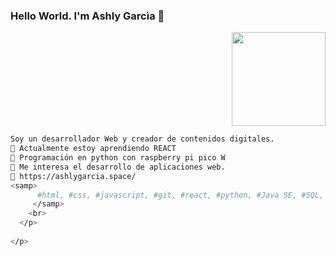 ### Hello World. I'm Ashly Garcìa 👋

<p align="right">
  <img src="https://external-content.duckduckgo.com/iu/?u=https%3A%2F%2Fwww.gifcen.com%2Fwp-content%2Fuploads%2F2022%2F11%2Fstitch-gif-9.gif&f=1&nofb=1&ipt=609f034095fc3f16d95849e7d7962a388cd724dc33e736152277d02519adf5e5" width="150" />
</p>

```bash
Soy un desarrollador Web y creador de contenidos digitales.
🔹 Actualmente estoy aprendiendo REACT
🔹 Programación en python con raspberry pi pico W
🔹 Me interesa el desarrollo de aplicaciones web.
🔹 https://ashlygarcia.space/
<samp>
      #html, #css, #javascript, #git, #react, #python, #Java SE, #SQL, #Bash, #linux
     </samp>
    <br>
  </p>
  
</p>
